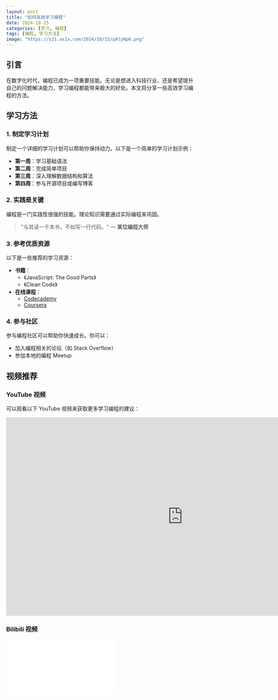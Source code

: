 ```yaml
---
layout: post
title: "如何高效学习编程"
date: 2024-10-15
categories: [学习, 编程]
tags: [编程, 学习方法]
image: "https://s21.ax1x.com/2024/10/15/pAtyNp6.png"
---
```


## 引言

在数字化时代，编程已成为一项重要技能。无论是想进入科技行业，还是希望提升自己的问题解决能力，学习编程都能带来极大的好处。本文将分享一些高效学习编程的方法。

## 学习方法

### 1. 制定学习计划

制定一个详细的学习计划可以帮助你保持动力。以下是一个简单的学习计划示例：

- **第一周**：学习基础语法
- **第二周**：完成简单项目
- **第三周**：深入理解数据结构和算法
- **第四周**：参与开源项目或编写博客

### 2. 实践是关键

编程是一门实践性很强的技能。理论知识需要通过实际编程来巩固。

> "与其读一千本书，不如写一行代码。" — **某位编程大师**

### 3. 参考优质资源

以下是一些推荐的学习资源：

- **书籍**：
  - 《JavaScript: The Good Parts》
  - 《Clean Code》
- **在线课程**：
  - [Codecademy](https://www.codecademy.com)
  - [Coursera](https://www.coursera.org)

### 4. 参与社区

参与编程社区可以帮助你快速成长。你可以：

- 加入编程相关的论坛（如 Stack Overflow）
- 参加本地的编程 Meetup

## 视频推荐

### YouTube 视频

可以观看以下 YouTube 视频来获取更多学习编程的建议：

<iframe width="950" height="534" src="https://www.youtube.com/embed/QMbx0dTWJIQ" title="Stop Studying Programming" frameborder="0" allow="accelerometer; autoplay; clipboard-write; encrypted-media; gyroscope; picture-in-picture; web-share" referrerpolicy="strict-origin-when-cross-origin" allowfullscreen></iframe>

### Bilibili 视频

<iframe src="//player.bilibili.com/player.html?bvid=BV11q4y1G7Ty" style="border: none;" frameborder="0" allowfullscreen loading="lazy"></iframe>



